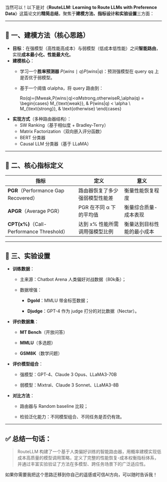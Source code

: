 当然可以！以下是对《**RouteLLM: Learning to Route LLMs with Preference Data**》这篇论文的**精简总结**，聚焦于**建模方法、指标设计和实验设置**三方面：

---

## 🧠 一、建模方法（核心思路）

- **目标**：在强模型（高性能高成本）与弱模型（低成本低性能）之间**智能路由**，实现**成本最小化、性能最大化**。
- **建模核心**：
    - 学习一个**胜率预测器** $P(wins∣q)P(wins | q)$：预测强模型在 query qq 上是否优于弱模型。
    - 基于一个阈值 α\alpha，将 query 路由到：
        
        Rα(q)={Mweak,P(wins∣q)<αMstrong,otherwiseR_\alpha(q) = \begin{cases} M_{\text{weak}}, & P(wins|q) < \alpha \\ M_{\text{strong}}, & \text{otherwise} \end{cases}
- **实现方式**（多种路由器结构）：
    - SW Ranking（基于相似度 + Bradley-Terry）
    - Matrix Factorization（双向嵌入评分函数）
    - BERT 分类器
    - Causal LLM 分类器（基于 LLaMA）

---

## 📏 二、核心指标定义

|指标|定义|意义|
|---|---|---|
|**PGR**（Performance Gap Recovered）|路由器恢复了多少强弱模型性能差|衡量性能恢复程度|
|**APGR**（Average PGR）|PGR 在不同 α 下的平均值|衡量综合质量-成本表现|
|**CPT(x%)**（Call-Performance Threshold）|达到 x% 性能所需调用强模型比例|衡量达到目标性能的最小成本|

---

## 🧪 三、实验设置

- **训练数据**：
    
    - 主来源：Chatbot Arena 人类偏好对战数据（80k条）；
        
    - 数据增强：
        
        - **Dgold**：MMLU 带金标签数据；
            
        - **Djudge**：GPT-4 作为 judge 打分的对比数据（Nectar）。
            
- **评价数据集**：
    
    - **MT Bench**（开放问答）
        
    - **MMLU**（多选题）
        
    - **GSM8K**（数学问题）
        
- **评价模型组合**：
    
    - 强模型：GPT-4、Claude 3 Opus、LLaMA3-70B
        
    - 弱模型：Mixtral、Claude 3 Sonnet、LLaMA3-8B
        
- **对比方法**：
    
    - 路由器与 Random baseline 比较；
        
    - 检验泛化能力：不同模型组合、不同任务是否仍有效。
        

---

## ✅ 总结一句话：

> RouteLLM 构建了一个基于人类偏好训练的智能路由器，用概率建模实现低成本高质量的模型调用策略，定义了完整的性能恢复-成本权衡指标体系，并通过丰富实验验证了方法在多模型、跨任务场景下的广泛适应性。

如果你需要我把这个思路迁移到你自己的遥感或可信AI方向，可以随时告诉我！